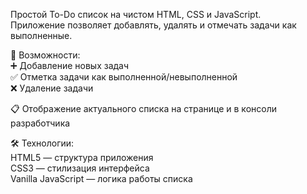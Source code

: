 Простой To-Do список на чистом HTML, CSS и JavaScript.<br>
Приложение позволяет добавлять, удалять и отмечать задачи как выполненные.

🚀 Возможности:<br>
➕ Добавление новых задач<br>
✅ Отметка задачи как выполненной/невыполненной<br>
❌ Удаление задачи

📋 Отображение актуального списка на странице и в консоли разработчика

🛠 Технологии:<br>
HTML5 — структура приложения<br>
CSS3 — стилизация интерфейса<br>
Vanilla JavaScript — логика работы списка
